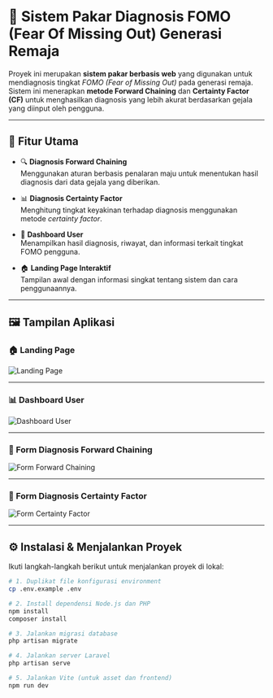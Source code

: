 # 🧠 Sistem Pakar Diagnosis FOMO (Fear Of Missing Out) Generasi Remaja

Proyek ini merupakan **sistem pakar berbasis web** yang digunakan untuk mendiagnosis tingkat *FOMO (Fear of Missing Out)* pada generasi remaja.  
Sistem ini menerapkan **metode Forward Chaining** dan **Certainty Factor (CF)** untuk menghasilkan diagnosis yang lebih akurat berdasarkan gejala yang diinput oleh pengguna.

---

## 🚀 Fitur Utama

- 🔍 **Diagnosis Forward Chaining**  
  Menggunakan aturan berbasis penalaran maju untuk menentukan hasil diagnosis dari data gejala yang diberikan.

- 📊 **Diagnosis Certainty Factor**  
  Menghitung tingkat keyakinan terhadap diagnosis menggunakan metode *certainty factor*.

- 👤 **Dashboard User**  
  Menampilkan hasil diagnosis, riwayat, dan informasi terkait tingkat FOMO pengguna.

- 🏠 **Landing Page Interaktif**  
  Tampilan awal dengan informasi singkat tentang sistem dan cara penggunaannya.

---

## 🖼️ Tampilan Aplikasi

### 🏠 Landing Page
![Landing Page](https://github.com/user-attachments/assets/48817ccc-da10-49eb-abb1-b99dcf6b7415)

---

### 📊 Dashboard User
![Dashboard User](https://github.com/user-attachments/assets/c41d302c-a251-4438-9daf-813e1aa505ec)

---

### 🧩 Form Diagnosis Forward Chaining
![Form Forward Chaining](https://github.com/user-attachments/assets/9d04f068-54ab-4d29-a32e-db349b908055)

---

### 🧮 Form Diagnosis Certainty Factor
![Form Certainty Factor](https://github.com/user-attachments/assets/285ad454-a754-4407-82e7-ca846a10439a)

---

## ⚙️ Instalasi & Menjalankan Proyek

Ikuti langkah-langkah berikut untuk menjalankan proyek di lokal:

```bash
# 1. Duplikat file konfigurasi environment
cp .env.example .env

# 2. Install dependensi Node.js dan PHP
npm install
composer install

# 3. Jalankan migrasi database
php artisan migrate

# 4. Jalankan server Laravel
php artisan serve

# 5. Jalankan Vite (untuk asset dan frontend)
npm run dev

